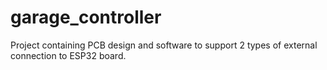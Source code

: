 # garage_controller
Project containing PCB design and software to support 2 types of external connection to ESP32 board.
